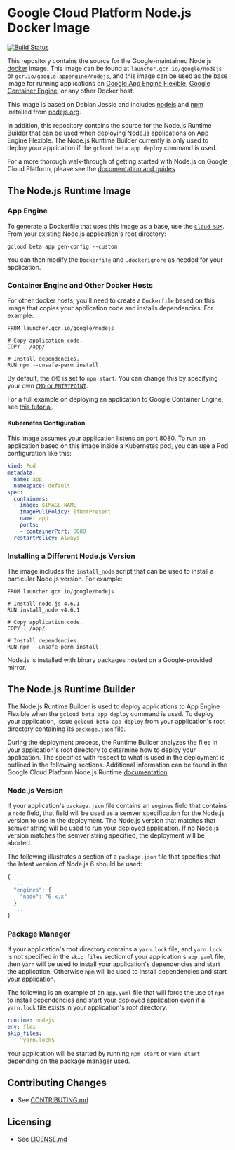 # Google Cloud Platform Node.js Docker Image

[![Build Status](https://travis-ci.org/GoogleCloudPlatform/nodejs-docker.svg?branch=master)](https://travis-ci.org/GoogleCloudPlatform/nodejs-docker)

This repository contains the source for the Google-maintained Node.js [docker](https://docker.com) image.
This image can be found at `launcher.gcr.io/google/nodejs` or `gcr.io/google-appengine/nodejs`, and this image can be used as the base image
for running applications on [Google App Engine Flexible](https://cloud.google.com/appengine),
[Google Container Engine](https://cloud.google.com/container-engine), or any other Docker host.

This image is based on Debian Jessie and includes [nodejs](https://nodejs.org) and [npm](https://npmjs.org) installed from [nodejs.org](http://nodejs.org/download/).

In addition, this repository contains the source for the Node.js Runtime Builder that can be used when deploying Node.js applications on App Engine Flexible.  The Node.js Runtime Builder currently is only used to deploy your application if the `gcloud beta app deploy` command is used.

For a more thorough walk-through of getting started with Node.js on Google Cloud Platform, please see the [documentation and guides](https://cloud.google.com/nodejs).

## The Node.js Runtime Image

### App Engine

To generate a Dockerfile that uses this image as a base, use the [`Cloud SDK`](https://cloud.google.com/sdk/gcloud/reference/beta/app/gen-config). From your existing Node.js application's root directory:
```shell
gcloud beta app gen-config --custom
```
You can then modify the `Dockerfile` and `.dockerignore` as needed for your application.

### Container Engine and Other Docker Hosts

For other docker hosts, you'll need to create a `Dockerfile` based on this image that copies your application code and installs dependencies. For example:

```docker
FROM launcher.gcr.io/google/nodejs

# Copy application code.
COPY . /app/

# Install dependencies.
RUN npm --unsafe-perm install
```

By default, the `CMD` is set to `npm start`. You can change this by specifying your own [`CMD` or `ENTRYPOINT`](http://docs.docker.com/engine/reference/builder/#cmd).

For a full example on deploying an application to Google Container Engine, see [this tutorial](https://cloud.google.com/nodejs/tutorials/bookshelf-on-container-engine).

#### Kubernetes Configuration

This image assumes your application listens on port 8080.
To run an application based on this image inside a Kubernetes pod, you can use a Pod configuration like this:

```yaml
kind: Pod
metadata:
  name: app
  namespace: default
spec:
  containers:
  - image: $IMAGE_NAME
    imagePullPolicy: IfNotPresent
    name: app
    ports:
    - containerPort: 8080
  restartPolicy: Always
  ```

### Installing a Different Node.js Version

The image includes the `install_node` script that can be used to install a particular Node.js version. For example:

```docker
FROM launcher.gcr.io/google/nodejs

# Install node.js 4.6.1
RUN install_node v4.6.1

# Copy application code.
COPY . /app/

# Install dependencies.
RUN npm --unsafe-perm install
```

Node.js is installed with binary packages hosted on a Google-provided mirror.

## The Node.js Runtime Builder

The Node.js Runtime Builder is used to deploy applications to App Engine Flexible when the `gcloud beta app deploy` command is used.  To deploy your application, issue `gcloud beta app deploy` from your application's root directory containing its `package.json` file.

During the deployment process, the Runtime Builder analyzes the files in your application's root directory to determine how to deploy your application.  The specifics with respect to what is used in the deployment is outlined in the following sections.  Additional information can be found in the Google Cloud Platform Node.js Runtime [documentation](https://cloud.google.com/appengine/docs/flexible/nodejs/runtime).

### Node.js Version

If your application's `package.json` file contains an `engines` field that contains a `node` field, that field will be used as a semver specification for the Node.js version to use in the deployment.  The Node.js version that matches that semver string will be used to run your deployed application.  If no Node.js version matches the semver string specified, the deployment will be aborted.

The following illustrates a section of a `package.json` file that specifies that the latest version of Node.js 6 should be used:
```javascript
{
  ...
  "engines": {
    "node": "6.x.x"
  }
  ...
}
```

### Package Manager

If your application's root directory contains a `yarn.lock` file, and `yarn.lock` is not specified in the `skip_files` section of your application's `app.yaml` file, then `yarn` will be used to install your application's dependencies and start the application.  Otherwise `npm` will be used to install dependencies and start your application.

The following is an example of an `app.yaml` file that will force the use of `npm` to install dependencies and start your deployed application even if a `yarn.lock` file exists in your application's root directory.

```yaml
runtime: nodejs
env: flex
skip_files:
  - ^yarn.lock$
```

Your application will be started by running `npm start` or `yarn start` depending on the package manager used.

## Contributing Changes

* See [CONTRIBUTING.md](CONTRIBUTING.md)

## Licensing

* See [LICENSE.md](LICENSE)
